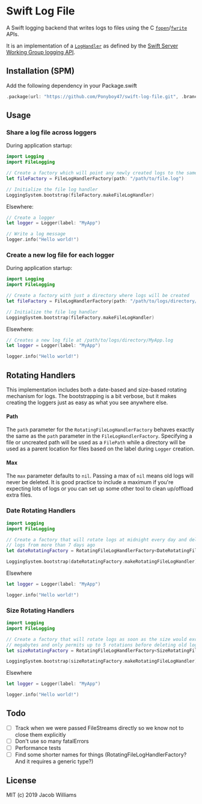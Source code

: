 # Swift Log File

A Swift logging backend that writes logs to files using the C [`fopen`](https://linux.die.net/man/3/fopen)/[`fwrite`](https://linux.die.net/man/3/fwrite) APIs.

It is an implementation of a [`LogHandler`](https://github.com/apple/swift-log#on-the-implementation-of-a-logging-backend-a-loghandler) as defined by the [Swift Server Working Group logging API](https://github.com/apple/swift-log).

## Installation (SPM)

Add the following dependency in your Package.swift
```swift
.package(url: "https://github.com/Ponyboy47/swift-log-file.git", .branch("master"))
```

## Usage

### Share a log file across loggers

During application startup:
```swift
import Logging
import FileLogging

// Create a factory which will point any newly created logs to the same file
let fileFactory = FileLogHandlerFactory(path: "/path/to/file.log")

// Initialize the file log handler
LoggingSystem.bootstrap(fileFactory.makeFileLogHandler)
```

Elsewhere:
```swift
// Create a logger
let logger = Logger(label: "MyApp")

// Write a log message
logger.info("Hello world!")
```

### Create a new log file for each logger

During application startup:
```swift
import Logging
import FileLogging

// Create a factory with just a directory where logs will be created
let fileFactory = FileLogHandlerFactory(path: "/path/to/logs/directory/")

// Initialize the file log handler
LoggingSystem.bootstrap(fileFactory.makeFileLogHandler)
```

Elsewhere:
```swift
// Creates a new log file at /path/to/logs/directory/MyApp.log
let logger = Logger(label: "MyApp")

logger.info("Hello world!")
```

## Rotating Handlers

This implementation includes both a date-based and size-based rotating mechanism for logs. The bootstrapping is a bit verbose, but it makes creating the loggers just as easy as what you see anywhere else.

#### Path
The `path` parameter for the `RotatingFileLogHandlerFactory` behaves exactly the same as the `path` parameter in the `FileLogHandlerFactory`. Specifying a file or uncreated path will be used as a `FilePath` while a directory will be used as a parent location for files based on the label during `Logger` creation.

#### Max
The `max` parameter defaults to `nil`. Passing a max of `nil` means old logs will never be deleted. It is good practice to include a maximum if you're expecting lots of logs or you can set up some other tool to clean up/offload extra files.

### Date Rotating Handlers

```swift
import Logging
import FileLogging

// Create a factory that will rotate logs at midnight every day and deletes any
// logs from more than 7 days ago
let dateRotatingFactory = RotatingFileLogHandlerFactory<DateRotatingFileLogHandler>(path: "/path/to/file.log", options: .daily, max: 7)

LoggingSystem.bootstrap(dateRotatingFactory.makeRotatingFileLogHandler)
```

Elsewhere
```swift
let logger = Logger(label: "MyApp")

logger.info("Hello world!")
```

### Size Rotating Handlers

```swift
import Logging
import FileLogging

// Create a factory that will rotate logs as soon as the size would exceed 100
// megabytes and only permits up to 5 rotations before deleting old log files
let sizeRotatingFactory = RotatingFileLogHandlerFactory<SizeRotatingFileLogHandler>(path: "/path/to/file.log", options: 100.megabytes, max: 5)

LoggingSystem.bootstrap(sizeRotatingFactory.makeRotatingFileLogHandler)
```

Elsewhere
```swift
let logger = Logger(label: "MyApp")

logger.info("Hello world!")
```

## Todo

- [ ] Track when we were passed FileStreams directly so we know not to close them explicitly
- [ ] Don't use so many fatalErrors
- [ ] Performance tests
- [ ] Find some shorter names for things (RotatingFileLogHandlerFactory? And it requires a generic type?)

## License
MIT (c) 2019 Jacob Williams

